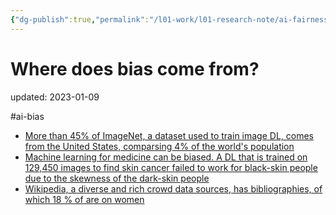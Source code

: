 ```yaml
---
{"dg-publish":true,"permalink":"/l01-work/l01-research-note/ai-fairness/where-does-bias-come-from/","dgPassFrontmatter":true}
---
```



# Where does bias come from?
updated: 2023-01-09

#ai-bias 

- [More than 45% of ImageNet, a dataset used to train image DL, comes from the United States, comparsing 4% of the world's population](https://venturebeat.com/2020/11/03/researchers-show-that-computer-vision-algorithms-pretrained-on-imagenet-exhibit-multiple-distressing-biases/)
- [Machine learning for medicine can be biased. A DL that is trained on 129,450 images to find skin cancer failed to work for black-skin people due to the skewness of the dark-skin people](https://www.theatlantic.com/health/archive/2018/08/machine-learning-dermatology-skin-color/567619/)
- [Wikipedia, a diverse and rich crowd data sources, has bibliographies, of which 18 % of are on women](https://en.wikipedia.org/wiki/Gender_bias_on_Wikipedia)

